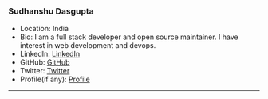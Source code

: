 ### Sudhanshu Dasgupta

- Location: India
- Bio: I am a full stack developer and open source maintainer. I have interest in web development and devops.
- LinkedIn: [LinkedIn](https://www.linkedin.com/in/sudhanshu-dasgupta/)
- GitHub: [GitHub](https://github.com/sudhanshutech)
- Twitter: [Twitter](https://twitter.com/SudhanshuDasgu3)
- Profile(if any): [Profile](https://avatars.githubusercontent.com/u/90546692?v=4)

<hr>